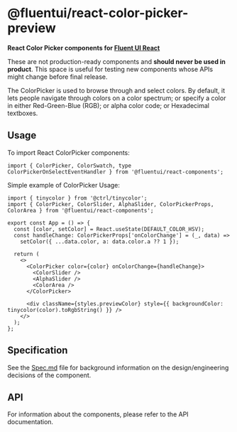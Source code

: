 # @fluentui/react-color-picker-preview

**React Color Picker components for [Fluent UI React](https://react.fluentui.dev/)**

These are not production-ready components and **should never be used in product**. This space is useful for testing new components whose APIs might change before final release.

The ColorPicker is used to browse through and select colors.
By default, it lets people navigate through colors on a color spectrum; or specify a color in either Red-Green-Blue (RGB); or alpha color code; or Hexadecimal textboxes.

## Usage

To import React ColorPicker components:

```tsx
import { ColorPicker, ColorSwatch, type ColorPickerOnSelectEventHandler } from '@fluentui/react-components';
```

Simple example of ColorPicker Usage:

```tsx
import { tinycolor } from '@ctrl/tinycolor';
import { ColorPicker, ColorSlider, AlphaSlider, ColorPickerProps, ColorArea } from '@fluentui/react-components';

export const App = () => {
  const [color, setColor] = React.useState(DEFAULT_COLOR_HSV);
  const handleChange: ColorPickerProps['onColorChange'] = (_, data) =>
    setColor({ ...data.color, a: data.color.a ?? 1 });

  return (
    <>
      <ColorPicker color={color} onColorChange={handleChange}>
        <ColorSlider />
        <AlphaSlider />
        <ColorArea />
      </ColorPicker>

      <div className={styles.previewColor} style={{ backgroundColor: tinycolor(color).toRgbString() }} />
    </>
  );
};
```

## Specification

See the [Spec.md](./docs/Spec.md) file for background information on the design/engineering decisions of the component.

## API

For information about the components, please refer to the API documentation.
